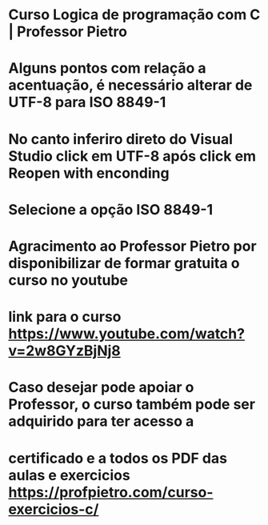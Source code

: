 # Curso Logica de programação com C | Professor Pietro

# Alguns pontos com relação a acentuação, é necessário alterar de UTF-8 para ISO 8849-1 
# No canto inferiro direto do Visual Studio click em UTF-8 após click em Reopen with enconding
# Selecione a opção ISO 8849-1 

# Agracimento ao Professor Pietro por disponibilizar de formar gratuita o curso no youtube
# link para o curso https://www.youtube.com/watch?v=2w8GYzBjNj8
# Caso desejar pode apoiar o Professor, o curso também pode ser adquirido para ter acesso a 
# certificado e a todos os PDF das aulas e exercicios https://profpietro.com/curso-exercicios-c/ 
